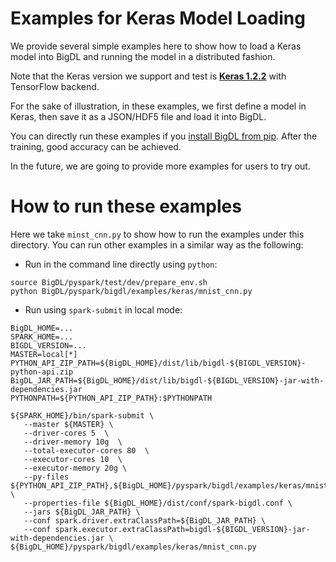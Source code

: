 # **Examples for Keras Model Loading**

We provide several simple examples here to show how to load a Keras model into BigDL and running the model in a distributed fashion.

Note that the Keras version we support and test is [__Keras 1.2.2__](https://faroit.github.io/keras-docs/1.2.2/) with TensorFlow backend.

For the sake of illustration, in these examples, we first define a model in Keras, then save it as a JSON/HDF5 file and load it into BigDL.

You can directly run these examples if you [install BigDL from pip](../../../../docs/docs/PythonUserGuide/install-from-pip.md). After the training, good accuracy can be achieved.

In the future, we are going to provide more examples for users to try out.

# **How to run these examples**

Here we take `minst_cnn.py` to show how to run the examples under this directory. You can run other examples in a similar way as the following:

* Run in the command line directly using `python`:

```
source BigDL/pyspark/test/dev/prepare_env.sh
python BigDL/pyspark/bigdl/examples/keras/mnist_cnn.py
```

* Run using `spark-submit` in local mode:

```
BigDL_HOME=...
SPARK_HOME=...
BIGDL_VERSION=...
MASTER=local[*]
PYTHON_API_ZIP_PATH=${BigDL_HOME}/dist/lib/bigdl-${BIGDL_VERSION}-python-api.zip
BigDL_JAR_PATH=${BigDL_HOME}/dist/lib/bigdl-${BIGDL_VERSION}-jar-with-dependencies.jar
PYTHONPATH=${PYTHON_API_ZIP_PATH}:$PYTHONPATH

${SPARK_HOME}/bin/spark-submit \
   --master ${MASTER} \
   --driver-cores 5  \
   --driver-memory 10g  \
   --total-executor-cores 80  \
   --executor-cores 10  \
   --executor-memory 20g \
   --py-files ${PYTHON_API_ZIP_PATH},${BigDL_HOME}/pyspark/bigdl/examples/keras/mnist_cnn.py  \
   --properties-file ${BigDL_HOME}/dist/conf/spark-bigdl.conf \
   --jars ${BigDL_JAR_PATH} \
   --conf spark.driver.extraClassPath=${BigDL_JAR_PATH} \
   --conf spark.executor.extraClassPath=bigdl-${BIGDL_VERSION}-jar-with-dependencies.jar \
${BigDL_HOME}/pyspark/bigdl/examples/keras/mnist_cnn.py
```